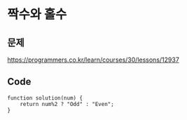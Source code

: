 짝수와 홀수
===

문제
---
https://programmers.co.kr/learn/courses/30/lessons/12937

Code
---
```
function solution(num) {
    return num%2 ? "Odd" : "Even";
}
```
